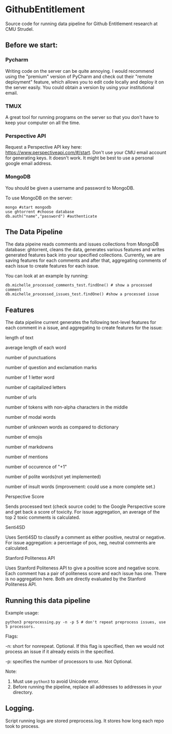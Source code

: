 # GithubEntitlement
Source code for running data pipeline for Github Entitlement research at CMU Strudel.

## Before we start:

### Pycharm

Writing code on the server can be quite annoying. I would recommend using the "premium" version of PyCharm and check out their "remote deployment" feature, which allows you to edit code locally and deploy it on the server easily. You could obtain a version by using your institutional email.

### TMUX

A great tool for running programs on the server so that you don't have to keep your computer on all the time.

### Perspective API 

Request a Perspective API key here: https://www.perspectiveapi.com/#/start. Don't use your CMU email account for generating keys. It doesn't work. It might be best to use a personal google email address.

### MongoDB 

You should be given a username and password to MongoDB.

To use MongoDB on the server:

```
mongo #start mongodb
use ghtorrent #choose database
db.auth("name","password") #authenticate
```


## The Data Pipeline

The data pipeine reads comments and issues collections from MongoDB database: ghtorrent, cleans the data, generates 
various features and writes generated features back into your specified collections. Currently, we are saving features for each comments and after that, aggregating comments of each issue to create features for each issue.

You can look at an example by running:

```
db.michelle_processed_comments_test.findOne() # show a processed comment
db.michelle_processed_issues_test.findOne() #show a processed issue
```
## Features

The data pipeline current generates the following text-level features for each comment in a issue, and aggregating to create features for the issue:

length of text

average length of each word

number of punctuations

number of question and exclamation marks

number of 1 letter word

number of capitalized letters

number of urls

number of tokens with non-alpha characters in the middle

number of modal words

number of unknown words as compared to dictionary 

number of emojis

number of markdowns

number of mentions

number of occurence of "+1"

number of polite words(not yet implemented)

number of insult words (improvement: could use a more complete set.)

Perspective Score

Sends processed text (check source code) to the Google Perspective score and get back a score of toxicity. For issue aggregation, an average of the top 2 toxic comments is calculated. 

Senti4SD

Uses Senti4SD to classify a comment as either positive, neutral or negative. For issue aggregation: a percentage of pos, neg, neutral comments are calculated.

Stanford Politeness API

Uses Stanford Politeness API to give a positive score and negative score. Each comment has a pair of politeness score and each issue has one. There is no aggregation here. Both are directly evaluated by the Stanford Politeness API.

## Running this data pipeline

Example usage:
``` 
python3 preprocessing.py -n -p 5 # don't repeat preprocess issues, use 5 processors.
```
Flags:

-n: short for nonrepeat. Optional. If this flag is specified, then we would not process an issue if it already exists in the specified.

-p: specifies the number of processors to use. Not Optional.

Note: 
1. Must use `python3` to avoid Unicode error.
2. Before running the pipeline, replace all addresses to addresses in your directory.
 
## Logging.

Script running logs are stored preprocess.log. It stores how long each repo took to process.


